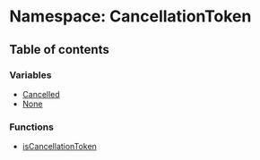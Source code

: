 # Namespace: CancellationToken

## Table of contents

### Variables

* [Cancelled](/en/auto-docs/fixed-layout-editor/variables/CancellationToken.Cancelled.md)
* [None](/en/auto-docs/fixed-layout-editor/variables/CancellationToken.None.md)

### Functions

* [isCancellationToken](/en/auto-docs/fixed-layout-editor/functions/CancellationToken.isCancellationToken.md)
